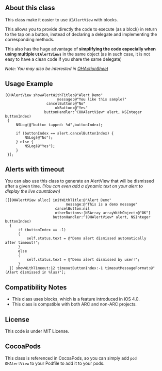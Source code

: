 ## About this class

This class make it easier to use `UIAlertView` with blocks.

This allows you to provide directly the code to execute (as a block) in return to the tap on a button,
instead of declaring a delegate and implementing the corresponding methods.

This also has the huge advantage of **simplifying the code especially when using multiple `UIAlertViews`** in the same object (as in such case, it is not easy to have a clean code if you share the same delegate)

_Note: You may also be interested in [OHActionSheet](https://github.com/AliSoftware/OHActionSheet)_

## Usage Example

    [OHAlertView showAlertWithTitle:@"Alert Demo"
                            message:@"You like this sample?"
                       cancelButton:@"No"
                           okButton:@"Yes"
                      buttonHandler:^(OHAlertView* alert, NSInteger buttonIndex)
     {
         NSLog(@"button tapped: %d",buttonIndex);
     
         if (buttonIndex == alert.cancelButtonIndex) {
             NSLog(@"No");
         } else {
             NSLog(@"Yes");
         }
     }];
     
## Alerts with timeout

You can also use this class to generate an AlertView that will be dismissed after a given time.
_(You can even add a dynamic text on your alert to display the live countdown)_

    [[[OHAlertView alloc] initWithTitle:@"Alert Demo"
                                message:@"This is a demo message"
                           cancelButton:nil
                           otherButtons:[NSArray arrayWithObject:@"OK"]
                          buttonHandler:^(OHAlertView* alert, NSInteger buttonIndex)
      {
          if (buttonIndex == -1)
          {
              self.status.text = @"Demo alert dismissed automatically after timeout!";
          }
          else
          {
              self.status.text = @"Demo alert dismissed by user!";
          }
      }] showWithTimeout:12 timeoutButtonIndex:-1 timeoutMessageFormat:@"(Alert dismissed in %lus)"];

## Compatibility Notes

* This class uses blocks, which is a feature introduced in iOS 4.0.
* This class is compatible with both ARC and non-ARC projects.

## License

This code is under MIT License.

## CocoaPods

This class is referenced in CocoaPods, so you can simply add `pod OHAlertView` to your Podfile to add it to your pods.
